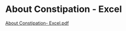 # About Constipation - Excel

[About Constipation- Excel.pdf](About%20Constipation%20-%20Excel%200094def564554bda9f673cf005c99dfb/About_Constipation-_Excel.pdf)